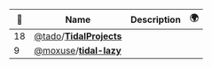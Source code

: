 |:star2: | Name | Description | 🌍|
|---|---|---|---|
|18|[@tado](https://github.com/tado)/[**TidalProjects**](https://github.com/tado/TidalProjects)|||
|9|[@moxuse](https://github.com/moxuse)/[**tidal-lazy**](https://github.com/moxuse/tidal-lazy)|||

